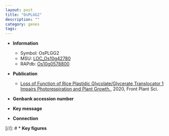 ```yaml
---
layout: post
title: "OsPLGG2"
description: ""
category: genes
tags: 
---
```


* **Information**  
    + Symbol: OsPLGG2  
    + MSU: [LOC_Os10g42780](http://rice.plantbiology.msu.edu/cgi-bin/ORF_infopage.cgi?orf=LOC_Os10g42780)  
    + RAPdb: [Os10g0578800](http://rapdb.dna.affrc.go.jp/viewer/gbrowse_details/irgsp1?name=Os10g0578800)  

* **Publication**  
    + [Loss of Function of Rice Plastidic Glycolate/Glycerate Translocator 1 Impairs Photorespiration and Plant Growth.](http://www.ncbi.nlm.nih.gov/pubmed?term=Loss+of+Function+of+Rice+Plastidic+Glycolate/Glycerate+Translocator+1+Impairs+Photorespiration+and+Plant+Growth.%5BTitle%5D), 2020, Front Plant Sci.

* **Genbank accession number**  

* **Key message**  

* **Connection**  

[//]: # * **Key figures**  


